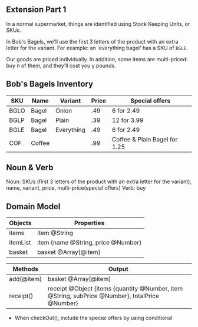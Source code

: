 ## Extension Part 1

In a normal supermarket, things are identified using Stock Keeping Units, or SKUs.

In Bob's Bagels, we'll use the first 3 letters of the product with an extra letter for the variant. For example: an 'everything bagel' has a SKU of `BGLE`.

Our goods are priced individually. In addition, some items are multi-priced: buy n of them, and they'll cost you y pounds.

## Bob's Bagels Inventory
|  SKU   |  Name  |  Variant   | Price | Special offers
|--------|--------|------------|-------|----
|  BGLO  | Bagel  | Onion      |  .49  | 6 for 2.49
|  BGLP  | Bagel  | Plain      |  .39  | 12 for 3.99
|  BGLE  | Bagel  | Everything |  .49  | 6 for 2.49
|  COF   | Coffee |            |  .99  | Coffee & Plain Bagel for 1.25


## Noun & Verb
Noun: SKUs (first 3 letters of the product with an extra letter for the variant), name, variant, price, multi-price(special offers)
Verb: buy

## Domain Model
| Objects    | Properties                         |
| ---------- | ---------------------------------- |
| items      | item @String                       |
| itemList   | item {name @String, price @Number} |
| basket     | basket @Array[@item]               |

| Methods                 | Output               |
| ----------------------- | -------------------- |
| add(@item)              | basket @Array[@item] |
| receipt()              | receipt @Object {items {quantity @Number, item @String, subPrice @Number}, totalPrice @Number}|

- When checkOut(), include the special offers by using conditional